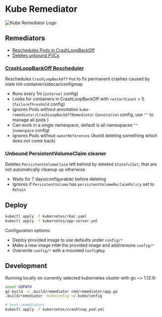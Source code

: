 # Kube Remediator

![Kube Remediator Logo ](logo/logo.png)


## Remediators
- [Reschedules Pods in CrashLoopBackOff](#crashloopbackoff-rescheduler)
- [Deletes unbound PVCs](#unbound-persistentvolumeclaim-cleaner)


### [CrashLoopBackOff Rescheduler](pkg/remediator/crash_loop_back_off_rescheduler.go)

Reschedules `CrashLoopBackOff` `Pod` to fix permanent crashes caused by stale init-container/sidecar/configmap 

- Runs every 1m (`interval` config)
- Looks for containers in CrashLoopBackOff with `restartCount` > 5 (`failureThreshold` config)
- Ignores Pods without annotation `kube-remediator/CrashLoopBackOffRemediator` (`annotation` config, use `""` to manage all pods )
- Can work in a single namespace, default is all namespaces `""` (`namespace` config)
- Ignores Pods without `ownerReferences` (Avoid deleting something which does not come back)


### Unbound PersistentVolumeClaim cleaner

Deletes `PersistentVolumeClaim` left behind by deleted `StatefulSet`, that are not automatically cleanup up otherwise

- Waits for 7 days(configurable) before deleting
- Ignores if `PersistentVolume` has `persistentVolumeReclaimPolicy` set to `Retain`


## Deploy

```bash
kubectl apply -f kubernetes/rbac.yaml
kubectl apply -f kubernetes/app-server.yml
```

Configuration options:
- Deploy provided image to use defaults under `config/*`
- Make a new image `FROM` the provided image and add/remove `config/*`
- Overwrite `config/*` with a mounted `ConfigMap`


## Development

Running locally on currently selected kubernetes cluster with go ~> 1.12.9:
```bash
unset GOPATH
go build -o .build/remediator cmd/remediator/app.go
.build/remediator -kubeconfig ~/.kube/config

# test remediators
kubectl apply -f kubernetes/crashloop_pod.yml
```
